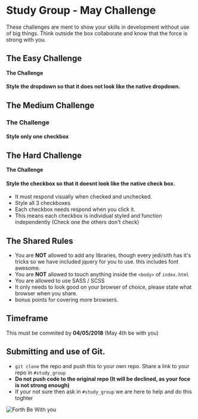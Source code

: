 # Study Group - May Challenge

These challenges are ment to show your skills in development without use of big things. Think outside the box collaborate and know that the force is strong with you. 


## The Easy Challenge

**The Challenge**
#### Style the dropdown so that it does not look like the native dropdown.

## The Medium Challenge

### The Challenge
#### Style only one checkbox

## The Hard Challenge

**The Challenge**
#### Style the checkbox so that it doesnt look like the native check box.

- It must respond visually when checked and unchecked.
- Style all 3 checkboxes
-  Each checkbox needs respond when you click it.
-  This means each checkbox is individual styled and function independently (Check one the others don't check)

## The Shared Rules
 - You are **NOT** allowed to add any libraries, though every jedi/sith has it's tricks so we have included jquery for you to use. this includes font awesome.
  - You are **NOT** allowed to touch anything inside the `<body>` of `index.html`
  - You are allowed to use SASS / SCSS
  - It only needs to look good on your browser of choice, please state what browser when you share.
  - bonus points for covering more browsers.

## Timeframe
This must be commited by **04/05/2018** (May 4th be with you)

## Submitting and use of Git.
- `git clone` the repo and push this to your own repo. Share a link to your repo in `#study_group`
-  **Do not push code to the original repo (It will be declined, as your foce is not strong enough)**
- If your not sure then ask in `#study_group` we are here to help and do this toghter

![Forth Be With you](https://upload.wikimedia.org/wikipedia/commons/thumb/7/7b/May_the_4th_be_with_you_%28Star_Wars_Day%29.gif/240px-May_the_4th_be_with_you_%28Star_Wars_Day%29.gif)